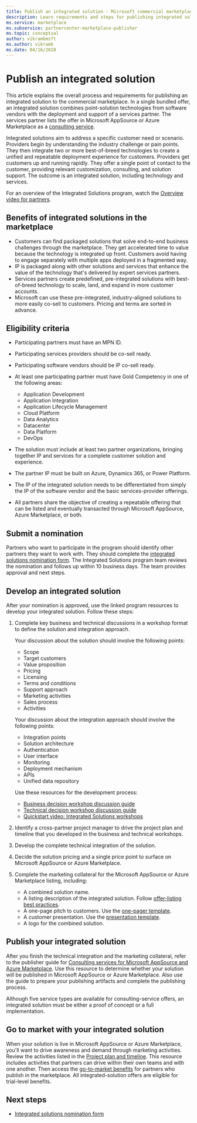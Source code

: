 ```yaml
---
title: Publish an integrated solution - Microsoft commercial marketplace
description: Learn requirements and steps for publishing integrated solutions to Microsoft AppSource and Azure Marketplace.
ms.service: marketplace
ms.subservice: partnercenter-marketplace-publisher
ms.topic: conceptual
author: vikrambmsft
ms.author: vikramb
ms.date: 04/16/2020
---
```

# Publish an integrated solution

This article explains the overall process and requirements for publishing an integrated solution to the commercial marketplace. In a single bundled offer, an integrated solution combines point-solution technologies from software vendors with the deployment and support of a services partner. The services partner lists the offer in Microsoft AppSource or Azure Marketplace as a [consulting service](./plan-consulting-service-offer.md).

Integrated solutions aim to address a specific customer need or scenario. Providers begin by understanding the industry challenge or pain points. They then integrate two or more best-of-breed technologies to create a unified and repeatable deployment experience for customers. Providers get customers up and running rapidly. They offer a single point of contact to the customer, providing relevant customization, consulting, and solution support. The outcome is an integrated solution, including technology and services.

For an overview of the Integrated Solutions program, watch the [Overview video for partners](https://partner.microsoft.com/asset/detail/integrated-solutions-program-overview-for-partners-mp4).

## Benefits of integrated solutions in the marketplace

* Customers can find packaged solutions that solve end-to-end business challenges through the marketplace. They get accelerated time to value because the technology is integrated up front. Customers avoid having to engage separately with multiple apps deployed in a fragmented way.
* IP is packaged along with other solutions and services that enhance the value of the technology that's delivered by expert services partners.
* Services partners create predefined, pre-integrated solutions with best-of-breed technology to scale, land, and expand in more customer accounts.
* Microsoft can use these pre-integrated, industry-aligned solutions to more easily co-sell to customers. Pricing and terms are sorted in advance.

## Eligibility criteria

* Participating partners must have an MPN ID.
* Participating services providers should be co-sell ready.
* Participating software vendors should be IP co-sell ready.
* At least one participating partner must have Gold Competency in one of the following areas:

    * Application Development
    * Application Integration
    * Application Lifecycle Management
    * Cloud Platform
    * Data Analytics
    * Datacenter
    * Data Platform
    * DevOps

* The solution must include at least two partner organizations, bringing together IP and services for a complete customer solution and experience.
* The partner IP must be built on Azure, Dynamics 365, or Power Platform.
* The IP of the integrated solution needs to be differentiated from simply the IP of the software vendor and the basic services-provider offerings.
* All partners share the objective of creating a repeatable offering that can be listed and eventually transacted through Microsoft AppSource, Azure Marketplace, or both.

## Submit a nomination

Partners who want to participate in the program should identify other partners they want to work with. They should complete the [integrated solutions nomination form](https://aka.ms/AA5qicu). The Integrated Solutions program team reviews the nomination and follows up within 10 business days. The team provides approval and next steps.

## Develop an integrated solution

After your nomination is approved, use the linked program resources to develop your integrated solution. Follow these steps:

1. Complete key business and technical discussions in a workshop format to define the solution and integration approach.

    Your discussion about the solution should involve the following points:
    * Scope
    * Target customers
    * Value proposition
    * Pricing
    * Licensing
    * Terms and conditions
    * Support approach
    * Marketing activities
    * Sales process
    * Activities

    Your discussion about the integration approach should involve the following points:
    * Integration points
    * Solution architecture
    * Authentication
    * User interface
    * Monitoring
    * Deployment mechanism
    * APIs
    * Unified data repository

    Use these resources for the development process:

    * [Business decision workshop discussion guide](https://aka.ms/AA5qicx)
    * [Technical decision workshop discussion guide](https://aka.ms/AA5qid1)
    * [Quickstart video: Integrated Solutions workshops](https://partner.microsoft.com/asset/detail/integrated-solutions-workshop-quickstart-guide-mp4)

1. Identify a cross-partner project manager to drive the project plan and timeline that you developed in the business and technical workshops.

1. Develop the complete technical integration of the solution.

1. Decide the solution pricing and a single price point to surface on Microsoft AppSource or Azure Marketplace.

1. Complete the marketing collateral for the Microsoft AppSource or Azure Marketplace listing, including:

    * A combined solution name.
    * A listing description of the integrated solution. Follow [offer-listing best practices](./gtm-offer-listing-best-practices.md).
    * A one-page pitch to customers. Use the [one-pager template](https://aka.ms/AA5s08a).
    * A customer presentation. Use the [presentation template](https://aka.ms/AA5s7ql).
    * A logo for the combined solution.

## Publish your integrated solution

After you finish the technical integration and the marketing collateral, refer to the publisher guide for [Consulting services for Microsoft AppSource and Azure Marketplace](./plan-consulting-service-offer.md). Use this resource to determine whether your solution will be published in Microsoft AppSource or Azure Marketplace. Also use the guide to prepare your publishing artifacts and complete the publishing process.

Although five service types are available for consulting-service offers, an integrated solution must be either a proof of concept or a full implementation.

## Go to market with your integrated solution

When your solution is live in Microsoft AppSource or Azure Marketplace, you'll want to drive awareness and demand through marketing activities. Review the activities listed in the [Project plan and timeline](https://aka.ms/AA5qiuc). This resource includes activities that partners can drive within their own teams and with one another. Then access the [go-to-market benefits](./gtm-your-marketplace-benefits.md#list-trial-and-consulting-benefits) for partners who publish in the marketplace. All integrated-solution offers are eligible for trial-level benefits.

## Next steps

- [Integrated solutions nomination form](https://aka.ms/AA5qicu)